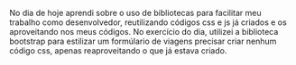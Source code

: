 No dia de hoje aprendi sobre o uso de bibliotecas para facilitar meu trabalho como desenvolvedor, reutilizando códigos css e js já criados e os aproveitando nos meus códigos. No exercício do dia, utilizei a biblioteca bootstrap para estilizar um formúlario de viagens precisar criar nenhum código css, apenas reaproveitando o que já estava criado.